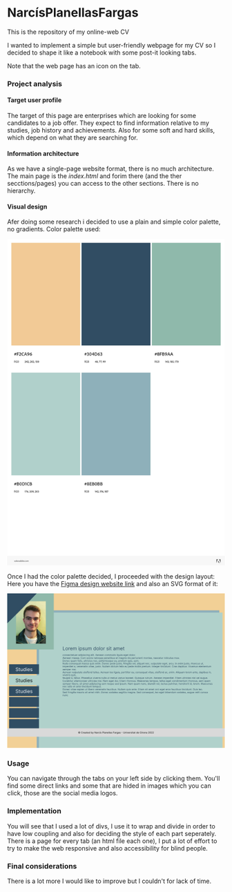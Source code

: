 # NarcísPlanellasFargas
This is the repository of my online-web CV

I wanted to implement a simple but user-friendly webpage for my CV so I decided to shape it like a notebook with some 
post-it looking tabs. 

Note that the web page has an icon on the tab.

### Project analysis

#### Target user profile
The target of this page are enterprises which are looking for some candidates to a job offer. They expect to find information
relative to my studies, job history and achievements. Also for some soft and hard skills, which depend on what they are 
searching for.

#### Information architecture
As we have a single-page website format, there is no much architecture. The main page is the *index.html* and forim there 
(and the ther secctions/pages) you can access to the other sections. There is no hierarchy.

#### Visual design
Afer doing some research i decided to use a plain and simple color palette, no gradients.
Color palette used:

<img src="/doc/Color-Palette.jpg" width="650" alt="Color palette"/>

Once I had the color palette decided, I proceeded with the design layout:
Here you have the [Figma design website link](https://www.figma.com/file/E3Pupxr4WfVBsd0HfZVFN3/CV?node-id=0%3A1)
and also an SVG format of it: 

![SVG format](/doc/CV_Figma.svg)

### Usage
You can navigate through the tabs on your left side by clicking them. You'll find some direct links and some that are
hided in images which you can click, those are the social media logos.

### Implementation
You will see that I used a lot of divs, I use it to wrap and divide in order to have low coupling and also for deciding the style of each part seperately.
There is a page for every tab (an html file each one), I put a lot of effort to try to make the web responsive and also 
accessibility for blind people. 

### Final considerations
There is a lot more I would like to improve but I couldn't for lack of time.
